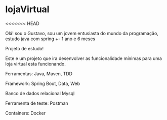 # lojaVirtual
<<<<<<< HEAD

Olá! sou o Gustavo,
sou um jovem entusiasta do mundo da programação, estudo java com spring +- 1 ano e 6 meses 

Projeto de estudo!

Este e um projeto que ira desenvolver as funcionalidade mínimas para uma loja virtual esta funcionando. 

Ferramentas:
Java,
Maven,
TDD

Framework:
Spring Boot, Data, Web

Banco de dados relacional
Mysql

Ferramenta de teste:
Postman

Containers:
Docker
